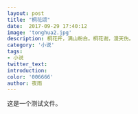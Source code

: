 ```yaml
---
layout: post
title: "桐花颂"
date:  2017-09-29 17:40:12
image: 'tonghua2.jpg'
description: 桐花开，满山粉白。桐花谢，漫天伤。
category: '小说'
tags:
- 小说
twitter_text: 
introduction:
color: '006666' 
author: 夜雨
---
```

这是一个测试文件。
